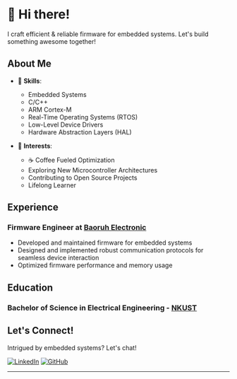 # 👋 Hi there!

I craft efficient & reliable firmware for embedded systems. Let's build 
something awesome together!

## About Me

- 🔧 **Skills**:
  - Embedded Systems
  - C/C++
  - ARM Cortex-M
  - Real-Time Operating Systems (RTOS)
  - Low-Level Device Drivers
  - Hardware Abstraction Layers (HAL)

- 🌟 **Interests**:
  - ☕️ Coffee Fueled Optimization
  - Exploring New Microcontroller Architectures
  - Contributing to Open Source Projects
  - Lifelong Learner

## Experience

### Firmware Engineer at [Baoruh Electronic](http://www.baoruh.com.tw)
- Developed and maintained firmware for embedded systems
- Designed and implemented robust communication protocols for seamless device interaction
- Optimized firmware performance and memory usage

## Education

### Bachelor of Science in Electrical Engineering - [NKUST](https://www.nkust.edu.tw)

## Let's Connect!

Intrigued by embedded systems? Let's chat!

[![LinkedIn](https://img.shields.io/badge/LinkedIn-Profile-blue)](https://www.linkedin.com/in/josepho0918)
[![GitHub](https://img.shields.io/badge/GitHub-Profile-black)](https://github.com/josepho0918)

---